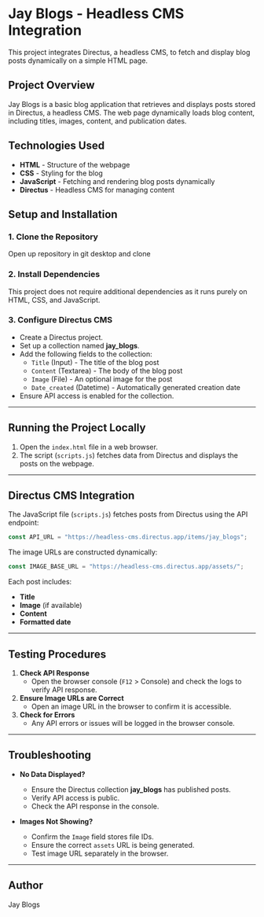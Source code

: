 # Jay Blogs - Headless CMS Integration

This project integrates Directus, a headless CMS, to fetch and display blog posts dynamically on a simple HTML page.

## Project Overview
Jay Blogs is a basic blog application that retrieves and displays posts stored in Directus, a headless CMS. The web page dynamically loads blog content, including titles, images, content, and publication dates.

## Technologies Used
- **HTML** - Structure of the webpage
- **CSS** - Styling for the blog
- **JavaScript** - Fetching and rendering blog posts dynamically
- **Directus** - Headless CMS for managing content

## Setup and Installation

### 1. Clone the Repository
Open up repository in git desktop and clone

### 2. Install Dependencies
This project does not require additional dependencies as it runs purely on HTML, CSS, and JavaScript.

### 3. Configure Directus CMS
- Create a Directus project.
- Set up a collection named **jay_blogs**.
- Add the following fields to the collection:
  - `Title` (Input) - The title of the blog post
  - `Content` (Textarea) - The body of the blog post
  - `Image` (File) - An optional image for the post
  - `Date_created` (Datetime) - Automatically generated creation date
- Ensure API access is enabled for the collection.

---

## Running the Project Locally
1. Open the `index.html` file in a web browser.
2. The script (`scripts.js`) fetches data from Directus and displays the posts on the webpage.

---

## Directus CMS Integration

The JavaScript file (`scripts.js`) fetches posts from Directus using the API endpoint:
```js
const API_URL = "https://headless-cms.directus.app/items/jay_blogs";
```
The image URLs are constructed dynamically:
```js
const IMAGE_BASE_URL = "https://headless-cms.directus.app/assets/";
```
Each post includes:
- **Title**
- **Image** (if available)
- **Content**
- **Formatted date**

---

## Testing Procedures
1. **Check API Response**
   - Open the browser console (`F12` > Console) and check the logs to verify API response.
2. **Ensure Image URLs are Correct**
   - Open an image URL in the browser to confirm it is accessible.
3. **Check for Errors**
   - Any API errors or issues will be logged in the browser console.

---

## Troubleshooting
- **No Data Displayed?**
  - Ensure the Directus collection **jay_blogs** has published posts.
  - Verify API access is public.
  - Check the API response in the console.

- **Images Not Showing?**
  - Confirm the `Image` field stores file IDs.
  - Ensure the correct `assets` URL is being generated.
  - Test image URL separately in the browser.

---

## Author
Jay Blogs